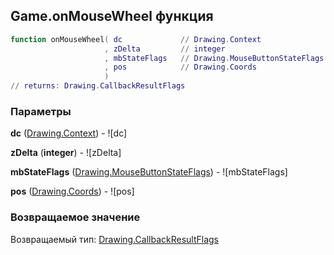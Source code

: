 ## Game.onMouseWheel функция


```lua
function onMouseWheel( dc             // Drawing.Context
                     , zDelta         // integer
                     , mbStateFlags   // Drawing.MouseButtonStateFlags
                     , pos            // Drawing.Coords
                     )
// returns: Drawing.CallbackResultFlags
```


### Параметры

**dc** ([Drawing.Context](../Drawing/Context.md)) - ![dc]

**zDelta** (**integer**) - ![zDelta]

**mbStateFlags** ([Drawing.MouseButtonStateFlags](../Drawing/MouseButtonStateFlags.md)) - ![mbStateFlags]

**pos** ([Drawing.Coords](../Drawing/Coords.md)) - ![pos]

### Возвращаемое значение

Возвращаемый тип: [Drawing.CallbackResultFlags](../Drawing/CallbackResultFlags.md)

